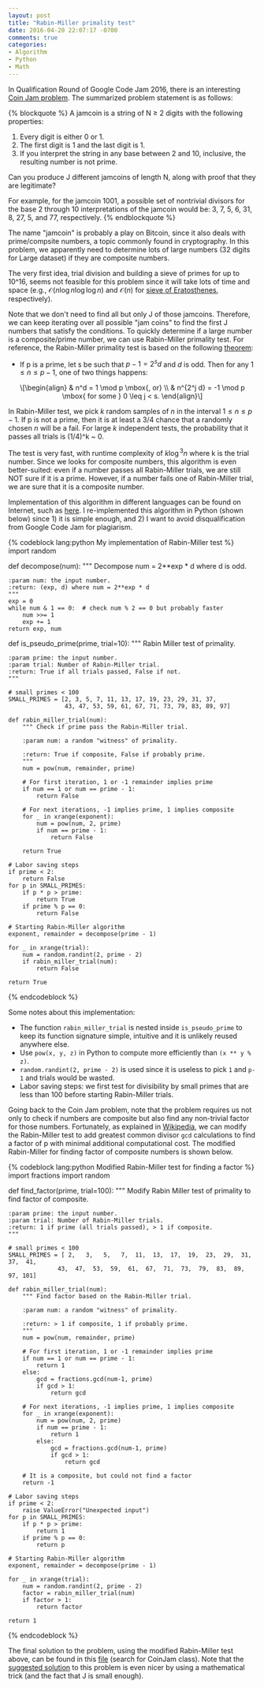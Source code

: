 ```yaml
---
layout: post
title: "Rabin-Miller primality test"
date: 2016-04-20 22:07:17 -0700
comments: true
categories: 
- Algorithm
- Python
- Math
---
```


In Qualification Round of Google Code Jam 2016, there is an interesting [Coin Jam problem](https://code.google.com/codejam/contest/6254486/dashboard#s=p2).
The summarized problem statement is as follows:

{% blockquote %}
A jamcoin is a string of N ≥ 2 digits with the following properties:

1) Every digit is either 0 or 1.
2) The first digit is 1 and the last digit is 1.
3) If you interpret the string in any base between 2 and 10, inclusive, the resulting number is not prime.

Can you produce J different jamcoins of length N, along with proof that they are legitimate?

For example, for the jamcoin 1001, a possible set of nontrivial divisors for the base 2 through 10 interpretations of the jamcoin would be: 3, 7, 5, 6, 31, 8, 27, 5, and 77, respectively.
{% endblockquote %}

The name "jamcoin" is probably a play on Bitcoin, since it also deals with prime/compsite numbers, a topic commonly found in cryptography.
In this problem, we apparently need to determine lots of large numbers (32 digits for Large dataset) if they are composite numbers.

The very first idea, trial division and building a sieve of primes for up to 10^16, seems not feasible for this problem since it will take lots of time and space (e.g., $\mathcal{O}(n\log{}n \log{}\log{}n)$ and $\mathcal{O}(n)$ for [sieve of Eratosthenes](https://en.wikipedia.org/wiki/Sieve_of_Eratosthenes), respectively).

Note that we don't need to find all but only J of those jamcoins.
Therefore, we can keep iterating over all possible "jam coins" to find the first J numbers that satisfy the conditions.
To quickly determine if a large number is a composite/prime number, we can use Rabin-Miller primality test.
For reference, the Rabin-Miller primality test is based on the following [theorem](http://mathworld.wolfram.com/Rabin-MillerStrongPseudoprimeTest.html): 

* If p is a prime, let s be such that $p-1 = 2^{s}d$ and $d$ is odd. Then for any $1 \leq n \leq p-1$, one of two things happens:

<p><span class="math display">\[\begin{align}
&amp; n^d = 1 \mod p \mbox{, or} \\
&amp; n^{2^j d} = -1 \mod p \mbox{ for some } 0 \leq j &lt; s.
\end{align}\]</span></p>

In Rabin-Miller test, we pick $k$ random samples of $n$ in the interval $1 \leq n \leq p-1$.
If p is not a prime, then it is at least a 3/4 chance that a randomly chosen $n$ will be a fail.
For large $k$ independent tests, the probability that it passes all trials is (1/4)^k ~ 0.

The test is very fast, with runtime complexity of $k \log{}^3 n$ where k is the trial number.
Since we looks for composite numbers, this algorithm is even better-suited: even if a number passes all Rabin-Miller trials, we are still NOT sure if it is a prime.
However, if a number fails one of Rabin-Miller trial, we are sure that it is a composite number.

Implementation of this algorithm in different languages can be found on Internet, such as [here](https://en.wikibooks.org/wiki/Algorithm_Implementation/Mathematics/Primality_Testing).
I re-implemented this algorithm in Python (shown below) since 1) it is simple enough, and 2) I want to avoid disqualification from Google Code Jam for plagiarism. 

{% codeblock lang:python My implementation of Rabin-Miller test %} 
import random

def decompose(num):
    """ Decompose num = 2**exp * d where d is odd.

    :param num: the input number.
    :return: (exp, d) where num = 2**exp * d
    """
    exp = 0
    while num & 1 == 0:  # check num % 2 == 0 but probably faster
        num >>= 1
        exp += 1
    return exp, num

def is_pseudo_prime(prime, trial=10):
    """ Rabin Miller test of primality.

    :param prime: the input number.
    :param trial: Number of Rabin-Miller trial.
    :return: True if all trials passed, False if not.
    """

    # small primes < 100
    SMALL_PRIMES = [2, 3, 5, 7, 11, 13, 17, 19, 23, 29, 31, 37,
                    43, 47, 53, 59, 61, 67, 71, 73, 79, 83, 89, 97]

    def rabin_miller_trial(num):
        """ Check if prime pass the Rabin-Miller trial.

        :param num: a random "witness" of primality.

        :return: True if composite, False if probably prime.
        """
        num = pow(num, remainder, prime)

        # For first iteration, 1 or -1 remainder implies prime
        if num == 1 or num == prime - 1:
            return False

        # For next iterations, -1 implies prime, 1 implies composite
        for _ in xrange(exponent):
            num = pow(num, 2, prime)
            if num == prime - 1:
                return False

        return True

    # Labor saving steps
    if prime < 2:
        return False
    for p in SMALL_PRIMES:
        if p * p > prime:
            return True
        if prime % p == 0:
            return False

    # Starting Rabin-Miller algorithm
    exponent, remainder = decompose(prime - 1)

    for _ in xrange(trial):
        num = random.randint(2, prime - 2)
        if rabin_miller_trial(num):
            return False

    return True
{% endcodeblock %}

Some notes about this implementation:

* The function `rabin_miller_trial` is nested inside `is_pseudo_prime` to keep its function signature simple, intuitive and it is unlikely reused anywhere else.
* Use `pow(x, y, z)` in Python to compute more efficiently than `(x ** y % z)`.
* `random.randint(2, prime - 2)` is used since it is useless to pick `1` and `p-1` and trials would be wasted.
* Labor saving steps: we first test for divisibility by small primes that are less than 100 before starting Rabin-Miller trials.

Going back to the Coin Jam problem, note that the problem requires us not only to check if numbers are composite but also find any non-trivial factor for those numbers.
Fortunately, as explained in [Wikipedia](https://en.wikipedia.org/wiki/Miller%E2%80%93Rabin_primality_test), we can modify the Rabin-Miller test to add greatest common divisor `gcd` calculations to find a factor of p with minimal additional computational cost.
The modified Rabin-Miller for finding factor of composite numbers is shown below.

{% codeblock lang:python Modified Rabin-Miller test for finding a factor %}
import fractions
import random

def find_factor(prime, trial=100):
    """ Modify Rabin Miller test of primality to find factor of composite.

    :param prime: the input number.
    :param trial: Number of Rabin-Miller trials.
    :return: 1 if prime (all trials passed), > 1 if composite.
    """

    # small primes < 100
    SMALL_PRIMES = [ 2,   3,   5,   7,  11,  13,  17,  19,  23,  29,  31,  37,  41,
                  43,  47,  53,  59,  61,  67,  71,  73,  79,  83,  89,  97, 101]

    def rabin_miller_trial(num):
        """ Find factor based on the Rabin-Miller trial.

        :param num: a random "witness" of primality.

        :return: > 1 if composite, 1 if probably prime.
        """
        num = pow(num, remainder, prime)

        # For first iteration, 1 or -1 remainder implies prime
        if num == 1 or num == prime - 1:
            return 1
        else:
            gcd = fractions.gcd(num-1, prime)
            if gcd > 1:
                return gcd

        # For next iterations, -1 implies prime, 1 implies composite
        for _ in xrange(exponent):
            num = pow(num, 2, prime)
            if num == prime - 1:
                return 1
            else:
                gcd = fractions.gcd(num-1, prime)
                if gcd > 1:
                    return gcd

        # It is a composite, but could not find a factor
        return -1

    # Labor saving steps
    if prime < 2:
        raise ValueError("Unexpected input")
    for p in SMALL_PRIMES:
        if p * p > prime:
            return 1
        if prime % p == 0:
            return p

    # Starting Rabin-Miller algorithm
    exponent, remainder = decompose(prime - 1)

    for _ in xrange(trial):
        num = random.randint(2, prime - 2)
        factor = rabin_miller_trial(num)
        if factor > 1:
            return factor

    return 1
{% endcodeblock %}

The final solution to the problem, using the modified Rabin-Miller test above, can be found in this [file](https://github.com/tdongsi/python/blob/master/CodeJam/codejam/y2016/codejam.py) (search for CoinJam class).
Note that the [suggested solution](https://code.google.com/codejam/contest/6254486/dashboard#s=a&a=2) to this problem is even nicer by using a mathematical trick (and the fact that J is small enough). 